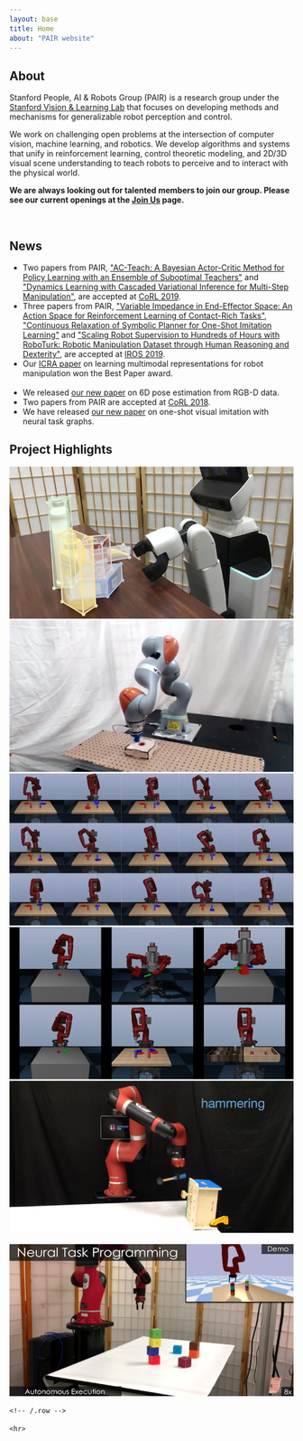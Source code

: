 ```yaml
---
layout: base
title: Home
about: "PAIR website"
---
```


<div class="container">
  <!-- Page Content -->
  <div class="container">
    <div class="row mar-top-20">
      <div class="col-md-6 img-portfolio">
        <h2 class="page-header-dark">About</h2>
        <p>
            Stanford People, AI & Robots Group (PAIR) is a research group under the <a href="http://svl.stanford.edu">Stanford Vision & Learning Lab</a> that focuses on developing methods and mechanisms for generalizable robot perception and control.
        </p>
        <p>
            We work on challenging open problems at the intersection of computer vision, machine learning, and robotics. We develop algorithms and systems that unify in reinforcement learning, control theoretic modeling, and 2D/3D visual scene understanding to teach robots to perceive and to interact with the physical world.
        </p>
        <p><b>
            We are always looking out for talented members to join our group. Please see our current openings at the <a href="{{ site.url }}/join">Join Us</a> page.
        </b></p>
      </div>
      <div class="col-md-6">
          <a href="{{ site.url }}/img/jumbotron/group_original.jpg">
            <img class="img-responsive" src="{{ site.url }}/img/jumbotron/group.jpg" alt="">
          </a>
      </div>
    </div>
  </div>

  <div class="container">
    <!-- Portfolio Section -->
    <div class="row">
        <div class="col-lg-12">
            <h2 class="page-header">News</h2>
            <ul class="news-list">
              <li>Two papers from PAIR, <a href="https://arxiv.org/abs/1909.04121">"AC-Teach: A Bayesian Actor-Critic Method for Policy Learning with an Ensemble of Suboptimal Teachers"</a> and <a href="https://arxiv.org/abs/1910.13395">"Dynamics Learning with Cascaded Variational Inference for Multi-Step Manipulation"</a>, are accepted at <a href="http://www.robot-learning.org/">CoRL 2019</a>.</li>
              <li>Three papers from PAIR, <a href="https://arxiv.org/abs/1906.08880">"Variable Impedance in End-Effector Space: An Action Space for Reinforcement Learning of Contact-Rich Tasks"</a>, <a href="https://arxiv.org/abs/1908.06769">"Continuous Relaxation of Symbolic Planner for One-Shot Imitation Learning"</a> and <a href="https://arxiv.org/abs/1911.04052">"Scaling Robot Supervision to Hundreds of Hours with RoboTurk: Robotic Manipulation Dataset through Human Reasoning and Dexterity"</a>, are accepted at <a href="http://www.robot-learning.org/">IROS 2019</a>.</li>
              <li>Our <a href="https://sites.google.com/view/visionandtouch">ICRA paper</a> on learning multimodal representations for robot manipulation won the Best Paper award.</li>
              <img class="img-responsive" style="width:35%" src="{{ site.url }}/img/news/award.jpg" alt="">
              <li>We released <a href="https://sites.google.com/view/densefusion">our new paper</a> on 6D pose estimation from RGB-D data.</li>
              <li>Two papers from PAIR are accepted at <a href="http://www.robot-learning.org/">CoRL 2018</a>.</li>
              <li>We have released <a href="publications">our new paper</a> on one-shot visual imitation with neural task graphs.</li>
            </ul>
        </div>
    </div>
  </div>

  <div class="container">
    <!-- Portfolio Section -->
    <div class="row">
        <div class="col-lg-12">
            <h2 class="page-header">Project Highlights</h2>
        </div>
        <div class="col-md-4 mar-bot-25">
            <a href="https://sites.google.com/view/densefusion">
              <img class="img-responsive img-hover" src="./img/project_thumbs/750x400/6dof_pose.png" alt="">
            </a>
        </div>
        <div class="col-md-4 mar-bot-25">
            <a href="https://sites.google.com/view/visionandtouch">
              <img class="img-responsive img-hover" src="./img/project_thumbs/750x400/multimodal.png" alt="">
            </a>
        </div>
        <div class="col-md-4 mar-bot-25">
            <a href="http://roboturk.stanford.edu">
              <img class="img-responsive img-hover" src="./img/project_thumbs/750x400/roboturk.png" alt="">
            </a>
        </div>
        <div class="col-md-4 mar-bot-25">
            <a href="http://surreal.stanford.edu">
              <img class="img-responsive img-hover" src="./img/project_thumbs/750x400/surreal.png" alt="">
            </a>
        </div>
        <div class="col-md-4 mar-bot-25">
            <a href="https://sites.google.com/view/task-oriented-grasp">
                <img class="img-responsive img-hover" src="./img/project_thumbs/750x400/task_oriented_grasping.png" alt="">
            </a>
        </div>
        <br>
        <div class="col-md-4 mar-bot-25">
            <a href="https://stanfordvl.github.io/ntp/">
              <img class="img-responsive img-hover" src="./img/project_thumbs/750x400/neural_task_programming.png" alt="">
            </a>
        </div>
    </div>


    <!-- /.row -->

    <hr>

  </div>
<!-- /.container -->
</div>
